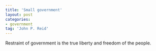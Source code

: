 ```yaml
---
title: 'Small government'
layout: post
categories:
- government
tag: 'John P. Reid'
---
```


Restraint of government is the true liberty and freedom of the people.